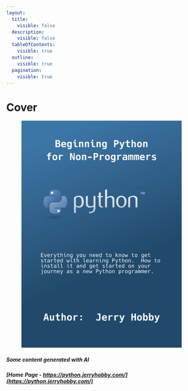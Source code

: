 ```yaml
---
layout:
  title:
    visible: false
  description:
    visible: false
  tableOfContents:
    visible: true
  outline:
    visible: true
  pagination:
    visible: true
---
```


# Cover



<figure><img src=".gitbook/assets/Python book cover.png" alt=""><figcaption></figcaption></figure>

##### Some content generated with AI

##### [Home Page - https://python.jerryhobby.com/](https://python.jerryhobby.com/)

